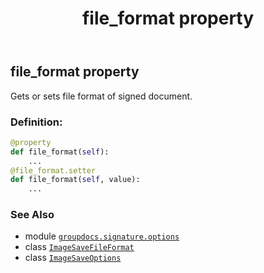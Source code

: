 ﻿---
title: file_format property
second_title: GroupDocs.Signature for Python via .NET API References
description: 
type: docs
url: /python-net/groupdocs.signature.options/imagesaveoptions/file_format/
is_root: false
weight: 40
---

## file_format property


Gets or sets file format of signed document.
### Definition:
```python
@property
def file_format(self):
    ...
@file_format.setter
def file_format(self, value):
    ...
```

### See Also
* module [`groupdocs.signature.options`](../../)
* class [`ImageSaveFileFormat`](/signature/python-net/groupdocs.signature.domain/imagesavefileformat)
* class [`ImageSaveOptions`](/signature/python-net/groupdocs.signature.options/imagesaveoptions)

